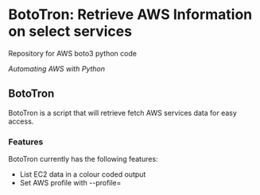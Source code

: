 # BotoTron: Retrieve AWS Information on select services 

Repository for AWS boto3 python code

*Automating AWS with Python*

## BotoTron

BotoTron is a script that will retrieve fetch AWS services data for easy access.

### Features

BotoTron currently has the following features:

- List EC2 data in a colour coded output
- Set AWS profile with --profile=<profilename>